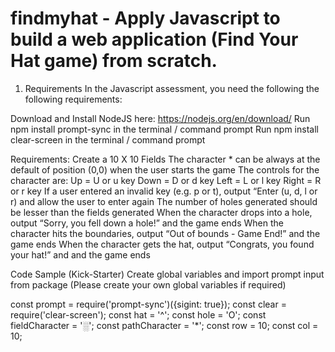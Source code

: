 # findmyhat - Apply Javascript to build a web application (Find Your Hat game) from scratch.


1) Requirements
In the Javascript assessment, you need the following the following requirements:

Download and Install NodeJS here: https://nodejs.org/en/download/
Run npm install prompt-sync in the terminal / command prompt
Run npm install clear-screen in the terminal / command prompt

Requirements: 
Create a 10 X 10 Fields
The character * can be always at the default of position (0,0) when the user starts the game
The controls for the character are:
Up = U or u key
Down = D or d key
Left = L or l key
Right = R or r key
If a user entered an invalid key (e.g. p or t), output “Enter (u, d, l or r) and allow the user to enter again
The number of holes generated should be lesser than the fields generated
When the character drops into a hole, output “Sorry, you fell down a hole!” and the game ends
When the character hits the boundaries, output “Out of bounds - Game End!” and the game ends
When the character gets the hat, output “Congrats, you found your hat!” and and the game ends


Code Sample (Kick-Starter)
Create global variables and import prompt input from package (Please create your own global variables if required)

const prompt = require('prompt-sync')({sigint: true});
const clear = require('clear-screen');
const hat = '^';
const hole = 'O';
const fieldCharacter = '░';
const pathCharacter = '*';
const row = 10;
const col = 10;

